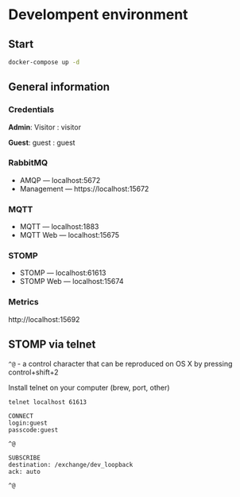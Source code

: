 # Develompent environment

## Start

```bash
docker-compose up -d
```

## General information

### Credentials

**Admin**: Visitor : visitor

**Guest**: guest : guest

### RabbitMQ

* AMQP — localhost:5672
* Management — https://localhost:15672

### MQTT

* MQTT — localhost:1883 
* MQTT Web — localhost:15675

### STOMP

* STOMP — localhost:61613
* STOMP Web — localhost:15674


### Metrics

http://localhost:15692


## STOMP via telnet

`^@` - a control character that can be reproduced on OS X by pressing control+shift+2

Install telnet on your computer (brew, port, other)

```
telnet localhost 61613
```

```
CONNECT
login:guest
passcode:guest

^@
```

```
SUBSCRIBE
destination: /exchange/dev_loopback
ack: auto

^@
```
